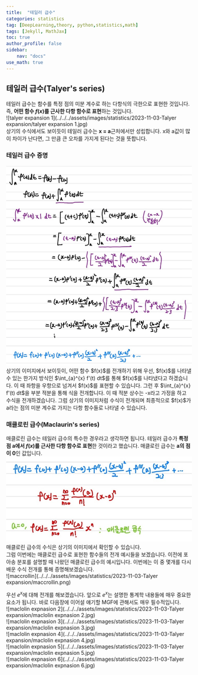 ```yaml
---
title:  "테일러 급수"
categories: statistics
tag: [DeepLearning,theory, python,statistics,math]
tags: [Jekyll, MathJax]
toc: true
author_profile: false
sidebar:
    nav: "docs"
use_math: true
---
```


## 테일러 급수(Talyer's series)

테일러 급수는 함수를 특정 점의 미분 계수로 하는 다항식의 극한으로 표현한 것입니다. 즉, **어떤 함수 $f(x)$를 근사한 다항 함수로 표현**하는 것입니다.    
![talyer expansion 1](../../../assets/images/statistics/2023-11-03-Talyer expansion/talyer expansion 1.jpg)   
상기의 수식에서도 보이듯이 테일러 급수는 **x = a**근처에서만 성립합니다. x와 a값이 많이 차이가 난다면, 그 만큼 큰 오차를 가지게 된다는 것을 뜻합니다.   

### 테일러 급수 증명

<img src="../../../assets/images/statistics/2023-11-03-Talyer expansion/talyer expansion 2.jpg" alt="talyer expansion 2" style="zoom:80%;" />   
상기의 이미지에서 보이듯이, 어떤 함수 $f(x)$를 전개하기 위해 우선, $f(x)$를 나타낼 수 있는 한가지 방식인 $\int_{a}^{x} f'(t) dt$를 통해 $f(x)$를 나타냈다고 하겠습니다. 이 때 좌항을 우항으로 넘겨서 $f(x)$를 표현할 수 있습니다. 그런 후 $\int_{a}^{x} f'(t) dt$을 부분 적분을 통해 식을 전개합니다. 이 때 적분 상수는 -x라고 가정을 하고 수식을 전개하겠습니다. 그럼 상기의 이미지처럼 수식이 전개되며 최종적으로 $f(x)$가 a라는 점의 미분 계수로 가지는 다항 함수들로 나타낼 수 있습니다.    

### 매클로린 급수(Maclaurin's series)

매클로린 급수는 테일러 급수의 특수한 경우라고 생각하면 됩니다. 테일러 급수가 **특정 점 a에서 $f(x)$를 근사한 다항 함수로 표현**한 것이라고 했습니다. 매클로린 급수는 **a의 점이 0**인 값입니다.    
<img src="../../../assets/images/statistics/2023-11-03-Talyer expansion/maclolin expnasion 1.jpg" alt="maclolin expnasion 1" style="zoom:80%;" />   
매클로린 급수의 수식은 상기의 이미지에서 확인할 수 있습니다.    
그럼 이번에는 매클로린 급수로 표현한 함수들의 전개 예시들을 보겠습니다. 이전에 포아송 분포를 설명할 때 나왔던 매클로린 급수의 예시입니다. 이번에는 이 중 몇개를 다시 배운 수식 전개를 통해 증명해보겠습니다.   
![maccrollin](../../../assets/images/statistics/2023-11-03-Talyer expansion/maccrollin.png)      

우선 $e^x$에 대해 전개를 해보겠습니다. 앞으로 $e^x$는 설명한 통계학 내용들에 매우 중요한 요소가 됩니다. 바로 다음장에 이어설 얘기할 MGF에 관해서도 매우 필수적입니다.   
![maclolin expnasion 2](../../../assets/images/statistics/2023-11-03-Talyer expansion/maclolin expnasion 2.jpg)   
![maclolin expnasion 3](../../../assets/images/statistics/2023-11-03-Talyer expansion/maclolin expnasion 3.jpg)   
![maclolin expnasion 4](../../../assets/images/statistics/2023-11-03-Talyer expansion/maclolin expnasion 4.jpg)   
![maclolin expnasion 5](../../../assets/images/statistics/2023-11-03-Talyer expansion/maclolin expnasion 5.jpg)   
![maclolin expnasion 6](../../../assets/images/statistics/2023-11-03-Talyer expansion/maclolin expnasion 6.jpg)   
